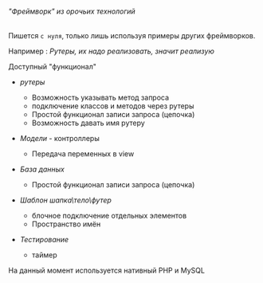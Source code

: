 ###### "Фреймворк" из орочьих технологий

Пишется `с нуля`, только лишь используя примеры других фреймворков.

Например : _Рутеры, их надо реализовать, значит реализую_

Доступный "функционал"

* _рутеры_
  * Возможность указывать метод запроса
  * подключение классов и методов через рутеры
  * Простой функционал записи запроса (цепочка)
  * Возможность давать имя рутеру


* _Модели_ - контроллеры
    * Передача переменных в view
  

* _База данных_
    * Простой функционал записи запроса (цепочка)
    

* _Шаблон шапка\тело\футер_
    * блочное подключение отдельных элементов
    * Пространство имён


* _Тестирование_
    * таймер
    

На данный момент используется нативный PHP и MySQL